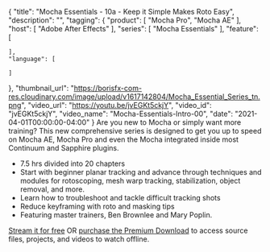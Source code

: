 {
  "title": "Mocha Essentials - 10a - Keep it Simple Makes Roto Easy",
  "description": "",
  "tagging": {
    "product": [
      "Mocha Pro",
      "Mocha AE"
    ],
    "host": [
      "Adobe After Effects"
    ],
    "series": [
      "Mocha Essentials"
    ],
    "feature": [

    ],
    "language": [

    ]
  },
  "thumbnail_url": "https://borisfx-com-res.cloudinary.com/image/upload/v1617142804/Mocha_Essential_Series_tn.png",
  "video_url": "https://youtu.be/jvEGKt5ckjY",
  "video_id": "jvEGKt5ckjY",
  "video_name": "Mocha-Essentials-Intro-00",
  "date": "2021-04-01T00:00:00-04:00"
}
Are you new to Mocha or simply want more training? This new comprehensive series is designed to get you up to speed on Mocha AE, Mocha Pro and even the Mocha integrated inside most Continuum and Sapphire plugins.

* 7.5 hrs divided into 20 chapters
* Start with beginner planar tracking and advance through techniques and modules for rotoscoping, mesh warp tracking, stabilization, object removal, and more.
* Learn how to troubleshoot and tackle difficult tracking shots
* Reduce keyframing with roto and masking tips
* Featuring master trainers, Ben Brownlee and Mary Poplin. 

[Stream it for free](https://borisfx.com/free-training/mocha-essentials/) OR [purchase the Premium Download]( "https://borisfx.com/store/?collection=training-products&product=more-than-the-essentials-mocha-in-after-effects") to access source files, projects, and videos to watch offline.
